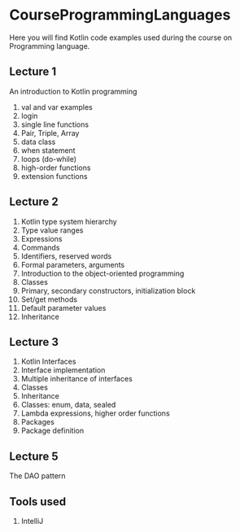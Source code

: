 # CourseProgrammingLanguages
Here you will find Kotlin code examples used during the course on Programming language.

## Lecture 1
An introduction to Kotlin programming
1. val and var examples
2. login
3. single line functions
4. Pair, Triple, Array
5. data class
6. when statement
7. loops (do-while)
8. high-order functions
9. extension functions

## Lecture 2
1. Kotlin type system hierarchy
2. Type value ranges
3. Expressions
4. Commands
5. Identifiers, reserved words
6. Formal parameters, arguments
7. Introduction to the object-oriented programming
8. Classes
9. Primary, secondary constructors, initialization block
10. Set/get methods
11. Default parameter values
12. Inheritance

## Lecture 3
1. Kotlin Interfaces
2. Interface implementation
3. Multiple inheritance of interfaces
4. Classes
5. Inheritance
6. Classes: enum, data, sealed
7. Lambda expressions, higher order functions
8. Packages
9. Package definition

## Lecture 5
The DAO pattern

## Tools used
1. IntelliJ
